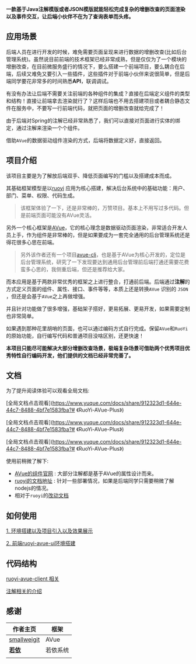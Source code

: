 

**一款基于Java注解模版或者JSON模版就能轻松完成复杂的增删改查的页面渲染以及事件交互，让后端小伙伴不在为了查询表单而头疼。**



## 应用场景

后端人员在进行开发的时候，难免需要页面呈现来进行数据的增删改查(比如后台管理系统)。虽然说目前前端的技术框架已经非常成熟，但是仅仅为了一个模块的增删改查，在目前微服务盛行的情况下，要么搭建一个前端项目，要么耦合在后端，后续又难免又要引入一些插件，这些插件对于前端小伙伴来说很简单，但是后端同学要花非常多的时间熟悉**API**，联调调试。

有没有办法让后端不需要关注前端的各种组件的集成？直接在后端定义组件的类型和结构！直接让前端拿去渲染就行了？这样后端也不用去搭建项目或者耦合静态文件在服务中，不要写一行前端代码，就把页面的增删改查就给完成了！

由于后端对Spring的注解已经非常熟悉了，我们可以直接对页面进行实体的绑定，通过注解来渲染一个个组件。

借助`AVue`的数据驱动组件渲染的方式，后端将数据定义好，直接返回。

## 项目介绍

该项目主要是为了解放后端双手、降低页面编写的门槛以及搭建成本而成。

其基础框架模型是以[ruoyi](https://gitee.com/y_project/RuoYi-Vue) 应用为核心搭建，解决后台系统中的基础功能：用户、部门、菜单、权限、代码生成。

> 该框架体验了一下，还是非常棒的，万赞项目。基本上不用写过多代码。但是前端页面可能没有AVue灵活。

另外一个核心框架是[AVue](https://gitee.com/smallweigit/avue)，它的核心理念是数据驱动页面渲染，非常适合开发人员上手，作为组件是非常棒的，但是如果要成为一套完全通用的后台管理系统还是得花很多心思在前端。

> 另外该作者还有一个项目[avue-cli](https://gitee.com/smallweigit/avue-cli)，也是基于AVue为核心开发的，定位是后台管理系统，研究了一下发现要达到通用后台管理前后端打通还需要花费蛮多心思的，我侧重后端，但还是推荐给大家。	

而本应用是基于两款非常优秀的框架之上进行整合，打通前后端。后端通过**注解**的方式定义页面的组件、属性、接口、事件等等，本质上还是转换`AVue` 识别的 `JSON` ，但还是会基于`AVue`之上再做增强。

并且针对功能做了很多增强，基础架子搭好，更易拓展、更易开发，如果需要定制也非常简单。

如果遇到那种花里胡哨的页面，也可以通过编码方式自行完成。保留`AVue`和`RuoYi`的原始功能，自行编写代码和普通项目没啥区别，还更快速！

**本项目只能尽可能解决大部分增删改查场景，极端复杂场景可借助两个优秀项目优秀特性自行编码开发，他们提供的文档已经非常完善了。**

## 文档



为了提升阅读体验可以观看全局文档:

[全局文档点击观看](https://www.yuque.com/docs/share/912323d1-644e-44c7-8488-4bf7e1583fba?# 《RuoYi-AVue-Plus》)

[全局文档点击观看](https://www.yuque.com/docs/share/912323d1-644e-44c7-8488-4bf7e1583fba?# 《RuoYi-AVue-Plus》)

[全局文档点击观看](https://www.yuque.com/docs/share/912323d1-644e-44c7-8488-4bf7e1583fba?# 《RuoYi-AVue-Plus》)



使用前稍微了解下:

- [AVue的组件官网](https://avuejs.com/form/form-event.html) : 大部分注解都是基于AVue的属性设计而来。
- [ruoyi的文档地址](http://doc.ruoyi.vip/) : 针对一些部署情况，如果是后端同学只需要稍微了解nodejs的情况。
- 相对于`ruoyi`的[改动文档](./doc/ruoyi.md)

## 如何使用

[1. 环境搭建以及项目引入以及效果展示](./doc/introduction.md)

[2. 前端ruoyi-avue-ui环境搭建](./ruoyi-avue-ui/README.md)

## 代码结构

[ruoyi-avue-client 相关](./ruoyi-avue-client/README.md)

[注解相关的介绍](./doc/annotation.md)



## 感谢

| 作者主页                                     | 框架     |
| -------------------------------------------- | -------- |
| [smallweigit](https://gitee.com/smallweigit) | AVue     |
| [**若依**](https://gitee.com/y_project)      | 若依系统 |
|                                              |          |